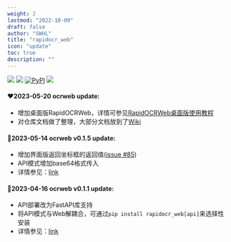 ```yaml
---
weight: 2
lastmod: "2022-10-09"
draft: false
author: "SWHL"
title: "rapidocr_web"
icon: "update"
toc: true
description: ""
---
```


<p>
    <a href=""><img src="https://img.shields.io/badge/Python->=3.6,<3.12-aff.svg"></a>
    <a href=""><img src="https://img.shields.io/badge/OS-Linux%2C%20Win%2C%20Mac-pink.svg"></a>
    <a href="https://pypi.org/project/rapidocr-web/"><img alt="PyPI" src="https://img.shields.io/pypi/v/rapidocr-web"></a>
    <a href="https://pepy.tech/project/rapidocr_web"><img src="https://static.pepy.tech/personalized-badge/rapidocr_web?period=total&units=abbreviation&left_color=grey&right_color=blue&left_text=Downloads"></a>
</p>

#### ❤2023-05-20 ocrweb update:
- 增加桌面版RapidOCRWeb，详情可参见[RapidOCRWeb桌面版使用教程](https://github.com/RapidAI/RapidOCR/wiki/%5BRapidOCRWeb%5D-%E6%A1%8C%E9%9D%A2%E7%89%88%E4%BD%BF%E7%94%A8%E6%95%99%E7%A8%8B)
- 对仓库文档做了整理，大部分文档放到了[Wiki](https://github.com/RapidAI/RapidOCR/wiki)

#### 🌹2023-05-14 ocrweb v0.1.5 update:
- 增加界面版返回坐标框的返回值([issue #85](https://github.com/RapidAI/RapidOCR/issues/85))
- API模式增加base64格式传入
- 详情参见：[link](https://github.com/RapidAI/RapidOCR/blob/main/ocrweb/README.md)

#### 🏸2023-04-16 ocrweb v0.1.1 update:
- API部署改为FastAPI库支持
- 将API模式与Web解耦合，可通过`pip install rapidocr_web[api]`来选择性安装
- 详情参见：[link](https://github.com/RapidAI/RapidOCR/blob/main/ocrweb/README.md)
